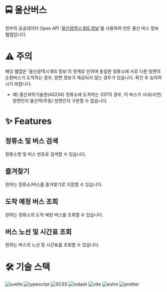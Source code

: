 # 🚍 울산버스

정부의 공공데이터 Open API '[울산광역시 BIS 정보](https://www.data.go.kr/tcs/dss/selectApiDataDetailView.do?publicDataPk=15052669)'를 사용하여 만든 울산 버스 정보 웹앱입니다.

# ⚠️ 주의

해당 웹앱은 '울산광역시 BIS 정보'의 한계로 인하여 동일한 정류소에 서로 다른 방면의 순환버스가 도착하는 경우, 방면 정보가 제공되지 않는 경우가 있습니다. 확인 후 승차하시기 바랍니다.

- 예) 울산과학기술원(40234) 정류소에 도착하는 337의 경우, 이 버스가 시내(사연) 방면인지 울산역(무동) 방면인지 구분할 수 없습니다.

# ✨ Features

## 정류소 및 버스 검색

정류소명 및 버스 번호로 검색할 수 있습니다.

## 즐겨찾기

원하는 정류소/버스를 즐겨찾기로 지정할 수 있습니다.

## 도착 예정 버스 조회

원하는 정류소의 도착 예정 버스를 조회할 수 있습니다.

## 버스 노선 및 시간표 조회

원하는 버스의 노선 및 시간표를 조회할 수 있습니다.

# 🛠️ 기술 스택

![svelte](https://img.shields.io/badge/svelte-white?style=for-the-badge&logo=svelte)
![typescript](https://img.shields.io/badge/typescript-3178C6?style=for-the-badge&logo=typescript&logoColor=white)
![SCSS](https://img.shields.io/badge/SCSS-CC6699?style=for-the-badge&logo=sass&logoColor=white)
![lodash](https://img.shields.io/static/v1?label=&message=lodash&color=%233492FF&style=for-the-badge&logo=lodash&logoColor=white)
![vite](https://img.shields.io/badge/vite-646CFF?style=for-the-badge&logo=vite&logoColor=white)
![eslint](https://img.shields.io/badge/eslint-4B32C3?style=for-the-badge&logo=eslint&logoColor=white)
![prettier](https://img.shields.io/badge/prettier-1a2b34?style=for-the-badge&logo=prettier&logoColor=F7B93E)
